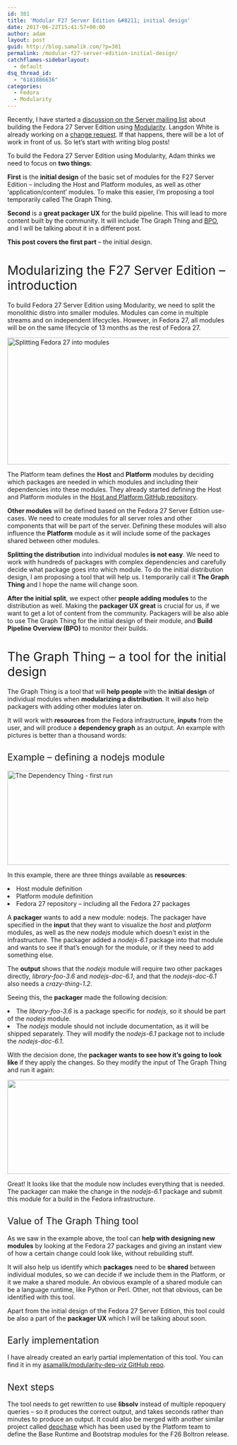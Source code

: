 ```yaml
---
id: 381
title: 'Modular F27 Server Edition &#8211; initial design'
date: 2017-06-22T15:41:57+00:00
author: adam
layout: post
guid: http://blog.samalik.com/?p=381
permalink: /modular-f27-server-edition-initial-design/
catchflames-sidebarlayout:
  - default
dsq_thread_id:
  - "6181886636"
categories:
  - Fedora
  - Modularity
---
```

Recently, I have started a <a href="https://lists.fedoraproject.org/archives/list/server@lists.fedoraproject.org/thread/O4LXIRPAF7GQYRPXPWTHTLIC6FMTZTLX/" target="_blank">discussion on the Server mailing list</a> about building the Fedora 27 Server Edition using <a href="https://docs.pagure.org/modularity/" target="_blank">Modularity</a>. Langdon White is already working on a <a href="https://fedoraproject.org/wiki/Changes/Modular_Server" target="_blank">change request</a>. If that happens, there will be a lot of work in front of us. So let&#8217;s start with writing blog posts!

<span style="font-weight: 400;">To build the Fedora 27 Server Edition using Modularity, Adam thinks we need to focus on </span>**two things**<span style="font-weight: 400;">:</span>

**First** <span style="font-weight: 400;">is the </span>**initial design** <span style="font-weight: 400;">of the basic set of modules for the F27 Server Edition &#8211; including the Host and Platform modules, as well as other &#8216;application/content&#8217; modules. To make this easier, I&#8217;m proposing a tool temporarily called The Graph Thing.</span>

**Second** <span style="font-weight: 400;">is a </span>**great packager UX** <span style="font-weight: 400;">for the build pipeline. This will lead to more content built by the community. It will include The Graph Thing and </span>[<span style="font-weight: 400;">BPO</span>](https://github.com/fedora-modularity/BPO)<span style="font-weight: 400;">, and I will be talking about it in a different post.</span>

**This post covers the first part** <span style="font-weight: 400;">&#8211; the initial design.</span>

# <span style="font-weight: 400;">Modularizing the F27 Server Edition &#8211; introduction</span>

<span style="font-weight: 400;">To build Fedora 27 Server Edition using Modularity, we need to split the monolithic distro into smaller modules. Modules can come in multiple streams and on independent lifecycles. However, in Fedora 27, all modules will be on the same lifecycle of 13 months as the rest of Fedora 27.</span>

[<img class="aligncenter size-large wp-image-382" src="https://blog-shaman.rhcloud.com/wp-content/uploads/2017/06/F27-server-edition-split-1024x489.png" alt="Splitting Fedora 27 into modules" width="600" height="287" />](https://blog-shaman.rhcloud.com/wp-content/uploads/2017/06/F27-server-edition-split.png)

<span style="font-weight: 400;">The Platform team defines the </span>**Host** <span style="font-weight: 400;">and </span>**Platform** <span style="font-weight: 400;">modules by deciding which packages are needed in which modules and including their dependencies into these modules. They already started defining the Host and Platform modules in the </span>[<span style="font-weight: 400;">Host and Platform GitHub repository</span>](https://github.com/fedora-modularity/hp)<span style="font-weight: 400;">.</span>

**Other modules** <span style="font-weight: 400;">will be defined based on the Fedora 27 Server Edition use-cases. We need to create modules for all server roles and other components that will be part of the server. Defining these modules will also influence the </span>**Platform** <span style="font-weight: 400;">module as it will include some of the packages shared between other modules.</span>

**Splitting the distribution** <span style="font-weight: 400;">into individual modules </span>**is not easy**<span style="font-weight: 400;">. We need to work with hundreds of packages with complex dependencies and carefully decide what package goes into which module. To do the initial distribution design, I am proposing a tool that will help us. I temporarily call it </span>**The Graph Thing** <span style="font-weight: 400;">and I hope the name will change soon.</span>

**After the initial split**<span style="font-weight: 400;">, we expect other </span>**people adding modules** <span style="font-weight: 400;">to the distribution as well. Making the </span>**packager UX great** <span style="font-weight: 400;">is crucial for us, if we want to get a lot of content from the community. Packagers will be also able to use The Graph Thing for the initial design of their module, and </span>**Build Pipeline Overview (BPO)** <span style="font-weight: 400;">to monitor their builds.</span>

# <span style="font-weight: 400;">The Graph Thing &#8211; a tool for the initial design</span>

<span style="font-weight: 400;">The Graph Thing is a tool that will </span>**help people** <span style="font-weight: 400;">with the</span> **initial design** <span style="font-weight: 400;">of individual modules</span> <span style="font-weight: 400;">when</span> **modularizing a distribution**<span style="font-weight: 400;">. It will also help packagers with adding other modules later on.</span>

<span style="font-weight: 400;">It will work with </span>**resources** <span style="font-weight: 400;">from the Fedora infrastructure, </span>**inputs** <span style="font-weight: 400;">from the user, and will produce a </span>**dependency graph** <span style="font-weight: 400;">as an output. An example with pictures is better than a thousand words:</span>

## <span style="font-weight: 400;">Example &#8211; defining a nodejs module</span>

[<img class="aligncenter size-large wp-image-383" src="https://blog-shaman.rhcloud.com/wp-content/uploads/2017/06/the-dependency-thing-1024x364.png" alt="The Dependency Thing - first run" width="600" height="213" />](https://blog-shaman.rhcloud.com/wp-content/uploads/2017/06/the-dependency-thing.png)

<span style="font-weight: 400;">In this example, there are three things available as </span>**resources**<span style="font-weight: 400;">:</span>

<li style="font-weight: 400;">
  <span style="font-weight: 400;">Host module definition</span>
</li>
<li style="font-weight: 400;">
  <span style="font-weight: 400;">Platform module definition</span>
</li>
<li style="font-weight: 400;">
  <span style="font-weight: 400;">Fedora 27 repository &#8211; including all the Fedora 27 packages</span>
</li>

<span style="font-weight: 400;">A </span>**packager** <span style="font-weight: 400;">wants to add a new module: nodejs. The packager have specified in the </span>**input** <span style="font-weight: 400;">that they want to visualize the </span>_<span style="font-weight: 400;">host</span>_ <span style="font-weight: 400;">and </span>_<span style="font-weight: 400;">platform</span>_ <span style="font-weight: 400;">modules, as well as the new </span>_<span style="font-weight: 400;">nodejs</span>_ <span style="font-weight: 400;">module which doesn&#8217;t exist in the infrastructure. The packager added a </span>_<span style="font-weight: 400;">nodejs-6.1</span>_ <span style="font-weight: 400;">package into that module and wants to see if that&#8217;s enough for the module, or if they need to add something else.</span>

<span style="font-weight: 400;">The </span>**output** <span style="font-weight: 400;">shows that the </span>_<span style="font-weight: 400;">nodejs</span>_ <span style="font-weight: 400;">module will require two other packages directly, </span>_<span style="font-weight: 400;">library-foo-3.6</span>_ <span style="font-weight: 400;">and </span>_<span style="font-weight: 400;">nodejs-doc-6.1</span>_<span style="font-weight: 400;">, and that the </span>_<span style="font-weight: 400;">nodejs-doc-6.1</span>_ <span style="font-weight: 400;">also needs a </span>_<span style="font-weight: 400;">crazy-thing-1.2</span>_<span style="font-weight: 400;">. </span>

<span style="font-weight: 400;">Seeing this, the </span>**packager** <span style="font-weight: 400;">made the following decision:</span>

<li style="font-weight: 400;">
  <span style="font-weight: 400;">The </span><i><span style="font-weight: 400;">library-foo-3.6</span></i><span style="font-weight: 400;"> is a package specific for </span><i><span style="font-weight: 400;">nodejs</span></i><span style="font-weight: 400;">, so it should be part of the </span><i><span style="font-weight: 400;">nodejs</span></i><span style="font-weight: 400;"> module.</span>
</li>
<li style="font-weight: 400;">
  <span style="font-weight: 400;">The </span><i><span style="font-weight: 400;">nodejs</span></i><span style="font-weight: 400;"> module should not include documentation, as it will be shipped separately. They will modify the </span><i><span style="font-weight: 400;">nodejs-6.1</span></i><span style="font-weight: 400;"> package not to include the </span><i><span style="font-weight: 400;">nodejs-doc-6.1</span></i><span style="font-weight: 400;">.</span>
</li>

<span style="font-weight: 400;">With the decision done, the </span>**packager wants to see how it&#8217;s going to look like** <span style="font-weight: 400;">if they apply the changes. So they modify the input of The Graph Thing and run it again:</span>

[<img class="aligncenter wp-image-389 size-large" src="https://blog-shaman.rhcloud.com/wp-content/uploads/2017/06/the-dependency-thing21-1024x364.png" alt="" width="600" height="213" />](https://blog-shaman.rhcloud.com/wp-content/uploads/2017/06/the-dependency-thing21.png)

<span style="font-weight: 400;">Great! It looks like that the module now includes everything that is needed. The packager can make the change in the </span>_<span style="font-weight: 400;">nodejs-6.1</span>_ <span style="font-weight: 400;">package and submit this module for a build in the Fedora infrastructure.</span>

## <span style="font-weight: 400;">Value of The Graph Thing tool</span>

<span style="font-weight: 400;">As we saw in the example above, the tool can </span>**help with designing new modules** <span style="font-weight: 400;">by looking at the Fedora 27 packages and giving an instant view of how a certain change could look like, without rebuilding stuff.</span>

<span style="font-weight: 400;">It will also help us identify which </span>**packages** <span style="font-weight: 400;">need to be </span>**shared** <span style="font-weight: 400;">between individual modules, so we can decide if we include them in the Platform, or it we make a shared module. An obvious example of a shared module can be a language runtime, like Python or Perl. Other, not that obvious, can be identified with this tool.</span>

<span style="font-weight: 400;">Apart from the initial design of the Fedora 27 Server Edition, this tool could be also a part of the </span>**packager UX** <span style="font-weight: 400;">which I will be talking about soon.</span>

## <span style="font-weight: 400;">Early implementation</span>

<span style="font-weight: 400;">I have already created an early partial implementation of this tool. You can find it in my </span>[<span style="font-weight: 400;">asamalik/modularity-dep-viz GitHub repo</span>](https://github.com/asamalik/modularity-dep-viz)<span style="font-weight: 400;">.</span>

## <span style="font-weight: 400;">Next steps</span>

<span style="font-weight: 400;">The tool needs to get rewritten to use </span>**libsolv** <span style="font-weight: 400;">instead of multiple repoquery queries &#8211; so it produces the correct output, and takes seconds rather than minutes to produce an output. It could also be merged with another similar project called </span>[<span style="font-weight: 400;">depchase</span>](https://github.com/fedora-modularity/depchase) <span style="font-weight: 400;">which has been used by the Platform team to define the Base Runtime and Bootstrap modules for the F26 Boltron release.</span>